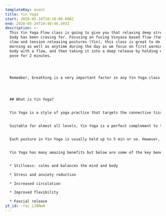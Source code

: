```yaml
---
templateKey: event
title: Yin Yoga
start: 2020-05-24T10:10:00.000Z
end: 2020-05-24T10:40:46.503Z
description: >-
  This Yin Yoga Flow class is going to give you that relaxing deep stretch your
  body has been craving for. Focusing on fusing Vinyasa based flow (Yang) with
  slow and tension releasing postures (Yin), this class is great to do in
  morning as well as anytime during the day as we focus on first warming up the
  body with a flow, and then taking it into a deep release by holding each Yin
  pose for 2 minutes. 




  Remember, breathing is a very important factor in any Yin Yoga class so through out this entire practice make sure you're taking deep breaths in and long slow exhales out. Bring oxygen to your muscles, organs, and mind. Re-energize your nervous system, let go of stress and tension, and become fully present in each moment of each posture as you let go of the past with each exhale you make. 




  ## What is Yin Yoga? 


  Yin Yoga is a style of yoga practice that targets the connective tissues, such as the ligaments, bones, and even the joints of the body that normally are not exercised very much in a more active style of asana practice. 


  Suitable for almost all levels, Yin Yoga is a perfect complement to the dynamic and muscular (yang) styles of yoga that emphasize internal heat, and the lengthening and contracting of our muscles. Yin Yoga generally targets the connective tissues of the hips, pelvis, and lower spine.


  Each posture in Yin Yoga is usually held up to 5 min or so. However, if you're very new to this I recommend you start with the 1-2 min holds until you feel more confident in your posture. If you're more of an advanced yogi then feel free to pause the video and hold each pose longer. 


  Yin Yoga has many amazing benefits but below are some of the key benefits you may begin to feel after a regular yin practice:


  * Stillness: calms and balances the mind and body 

  * Stress and anxiety reduction 

  * Increased circulation

  * Improved flexibility

  * Fascial release
yt_id: -fac_iJ8Nw8
---
```

